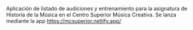 Aplicación de listado de audiciones y entrenamiento para la asignatura de Historia de la Música en el Centro Superior Música Creativa. Se lanza mediante la app https://mcsuperior.netlify.app/
